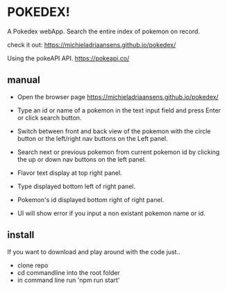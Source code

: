 # POKEDEX!

A Pokedex webApp. Search the entire index of pokemon on record.

check it out: https://michieladriaansens.github.io/pokedex/

Using the pokeAPI API.
https://pokeapi.co/

## manual

- Open the browser page https://michieladriaansens.github.io/pokedex/
- Type an id or name of a pokemon in the text input field and press Enter or click search button.
- Switch between front and back view of the pokemon with the circle button or the left/right nav buttons on the Left panel.
- Search next or previous pokemon from current pokemon id by clicking the up or down nav buttons on the left panel.

- Flavor text display at top right panel.
- Type displayed bottom left of right panel.
- Pokemon's id displayed bottom right of right panel.

- UI will show error if you input a non existant pokemon name or id.

## install

If you want to download and play around with the code just..

- clone repo
- cd commandline into the root folder
- in command line run 'npm run start'
